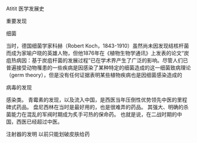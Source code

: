 Atitit 医学发展史 

重要发现

细菌 

当时，德国细菌学家科赫（Robert Koch，1843-1910）虽然尚未因发现结核杆菌而成为家喻户晓的英雄人物，但他1876年在《植物生物学通讯》上发表的论文“炭疽热病因：基于炭疽杆菌的发展过程”已在学术界产生了广泛的影响。尽管人们已普遍接受动物罹患的一些疾病是因感染了某种特定的细菌造成的这一细菌致病理论（germ theory），但是没有任何证据表明某些植物疾病也是因细菌感染造成的

病毒的发现

感染类。
青霉素的发现，以及流入中国，是西医当年压倒性优势领先中医的里程碑式药品。
盘尼西林在当时是最好用的，也是很难弄的药品。
其强大、明确的杀菌能力在混乱的军阀时期成为炙手可热的保命药。
也就是说，在二战时期的中国，西医已经超过中医。

注射器的发明
以前只能划破皮肤给药
